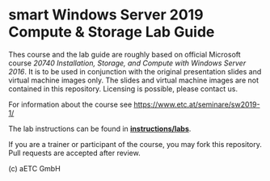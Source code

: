 # smart Windows Server 2019 Compute & Storage Lab Guide

Thes course and the lab guide are roughly based on official Microsoft course *20740 Installation, Storage, and Compute with Windows Server 2016*. It is to be used in conjunction with the original presentation slides and virtual machine images only. The slides and virtual machine images are not contained in this repository. Licensing is possible, please contact us.

For information about the course see https://www.etc.at/seminare/sw2019-1/

The lab instructions can be found in [**instructions/labs**](https://github.com/EnterpriseTrainingCenter/sW2019-1/tree/main/Instructions/Labs).

If you are a trainer or participant of the course, you may fork this repository. Pull requests are accepted after review.

(c) aETC GmbH 
